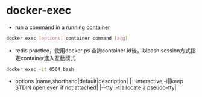 # docker-exec

- run a command in a running container

```bash
docker exec [options] container command [arg]
```
- redis practice，使用docker ps 查詢container id後，以bash session方式指定container進入互動模式
```bash
docker exec -it 0564 bash
```

- options
|name,shorthand|default|description|
|--interactive,-i||keep STDIN open even if not attached|
|--tty ,-t|allocate a pseudo-tty|
